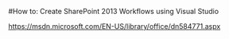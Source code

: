 ﻿#How to: Create SharePoint 2013 Workflows using Visual Studio

https://msdn.microsoft.com/EN-US/library/office/dn584771.aspx










